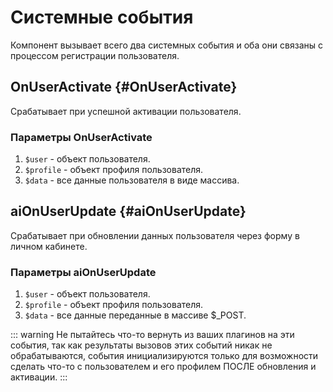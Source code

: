 # Системные события

Компонент вызывает всего два системных события и оба они связаны с процессом регистрации пользователя.

## OnUserActivate {#OnUserActivate}

Срабатывает при успешной активации пользователя.

### Параметры OnUserActivate

1. `$user` - объект пользователя.
2. `$profile` - объект профиля пользователя.
3. `$data` - все данные пользователя в виде массива.

## aiOnUserUpdate {#aiOnUserUpdate}

Срабатывает при обновлении данных пользователя через форму в личном кабинете.

### Параметры aiOnUserUpdate

1. `$user` - объект пользователя.
2. `$profile` - объект профиля пользователя.
3. `$data` - все данные переданные в масcиве $_POST.

::: warning
Не пытайтесь что-то вернуть из ваших плагинов на эти события, так как результаты вызовов этих событий никак не обрабатываются, события инициализируются только для возможности сделать что-то с пользователем и его профилем ПОСЛЕ обновления и активации.
:::
